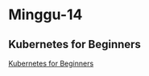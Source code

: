 # Minggu-14
## Kubernetes for Beginners

[Kubernetes for Beginners](https://training.play-with-kubernetes.com/kubernetes-workshop/)
